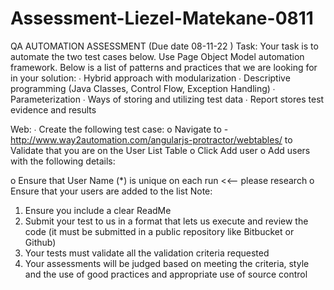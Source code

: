 # Assessment-Liezel-Matekane-0811
QA AUTOMATION ASSESSMENT 
(Due date 08-11-22 ) 
Task: 
Your task is to automate the two test cases below. Use Page Object Model automation framework. 
Below is a list of patterns and practices that we are looking for in your solution: 
∙ Hybrid approach with modularization 
∙ Descriptive programming (Java Classes, Control Flow, Exception Handling) 
∙ Parameterization 
∙ Ways of storing and utilizing test data 
∙ Report stores test evidence and results 

Web: 
∙ Create the following test case: 
o Navigate to - http://www.way2automation.com/angularjs-protractor/webtables/ to Validate that you are on the User List Table 
o Click Add user 
o Add users with the following details: 
 
o Ensure that User Name (*) is unique on each run <<— please research 
o Ensure that your users are added to the list 
Note: 
1. Ensure you include a clear ReadMe 
2. Submit your test to us in a format that lets us execute and review the code (it must be submitted in a public repository like Bitbucket or Github) 
3. Your tests must validate all the validation criteria requested 
4. Your assessments will be judged based on meeting the criteria, style and the use of good practices and appropriate use of source control 
